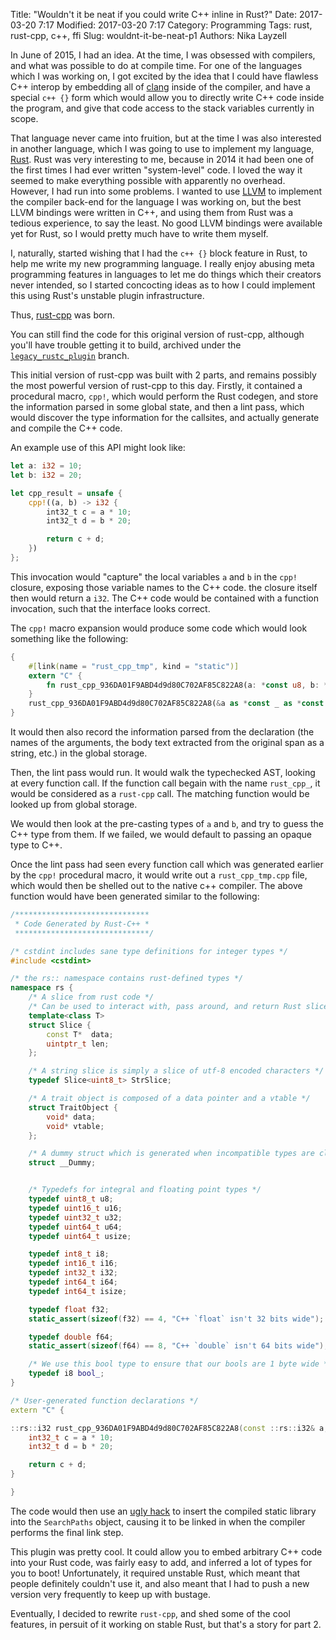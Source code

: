 Title: "Wouldn't it be neat if you could write C++ inline in Rust?"
Date: 2017-03-20 7:17
Modified: 2017-03-20 7:17
Category: Programming
Tags: rust, rust-cpp, c++, ffi
Slug: wouldnt-it-be-neat-p1
Authors: Nika Layzell

In June of 2015, I had an idea. At the time, I was obsessed with compilers, and
what was possible to do at compile time. For one of the languages which I was
working on, I got excited by the idea that I could have flawless C++ interop by
embedding all of [clang](https://clang.llvm.org) inside of the compiler, and
have a special `c++ {}` form which would allow you to directly write C++ code
inside the program, and give that code access to the stack variables currently
in scope.

That language never came into fruition, but at the time I was also interested in
another language, which I was going to use to implement my
language, [Rust](https://rust-lang.org). Rust was very interesting to me,
because in 2014 it had been one of the first times I had ever written
"system-level" code. I loved the way it seemed to make everything possible with
apparently no overhead. However, I had run into some problems. I wanted to
use [LLVM](https://llvm.org) to implement the compiler back-end for the language
I was working on, but the best LLVM bindings were written in C++, and using them
from Rust was a tedious experience, to say the least. No good LLVM bindings were
available yet for Rust, so I would pretty much have to write them myself.

I, naturally, started wishing that I had the `c++ {}` block feature in Rust, to
help me write my new programming language. I really enjoy abusing meta
programming features in languages to let me do things which their creators never
intended, so I started concocting ideas as to how I could implement this using
Rust's unstable plugin infrastructure.

Thus, [rust-cpp](https://github.com/mystor/rust-cpp) was born.

You can still find the code for this original version of rust-cpp, although
you'll have trouble getting it to build, archived under
the
[`legacy_rustc_plugin`](https://github.com/mystor/rust-cpp/tree/legacy_macros1.1_v0) branch.

This initial version of rust-cpp was built with 2 parts, and remains possibly
the most powerful version of rust-cpp to this day. Firstly, it contained a
procedural macro, `cpp!`, which would perform the Rust codegen, and store
the information parsed in some global state, and then a lint pass, which would
discover the type information for the callsites, and actually generate and compile
the C++ code.

An example use of this API might look like:

```rust
let a: i32 = 10;
let b: i32 = 20;

let cpp_result = unsafe {
    cpp!((a, b) -> i32 {
        int32_t c = a * 10;
        int32_t d = b * 20;

        return c + d;
    })
};
```

This invocation would "capture" the local variables `a` and `b` in the `cpp!`
closure, exposing those variable names to the C++ code. the closure itself then
would return a `i32`. The C++ code would be contained with a function
invocation, such that the interface looks correct.

The `cpp!` macro expansion would produce some code which would look something
like the following:

```rust
{
    #[link(name = "rust_cpp_tmp", kind = "static")]
    extern "C" {
        fn rust_cpp_936DA01F9ABD4d9d80C702AF85C822A8(a: *const u8, b: *const u8) -> i32;
    }
    rust_cpp_936DA01F9ABD4d9d80C702AF85C822A8(&a as *const _ as *const u8, &b as *const _ as *const u8)
}
```

It would then also record the information parsed from the declaration (the names
of the arguments, the body text extracted from the original span as a string,
etc.) in the global storage.

Then, the lint pass would run. It would walk the typechecked AST, looking at
every function call. If the function call begain with the name `rust_cpp_`, it
would be considered as a `rust-cpp` call. The matching function would be looked
up from global storage.

We would then look at the pre-casting types of `a` and `b`, and try to guess the
C++ type from them. If we failed, we would default to passing an opaque type to
C++.

Once the lint pass had seen every function call which was generated earlier by
the `cpp!` procedural macro, it would write out a `rust_cpp_tmp.cpp` file, which
would then be shelled out to the native c++ compiler. The above function would
have been generated similar to the following:

```c++
/******************************
 * Code Generated by Rust-C++ *
 ******************************/

/* cstdint includes sane type definitions for integer types */
#include <cstdint>

/* the rs:: namespace contains rust-defined types */
namespace rs {
    /* A slice from rust code */
    /* Can be used to interact with, pass around, and return Rust slices */
    template<class T>
    struct Slice {
        const T*  data;
        uintptr_t len;
    };

    /* A string slice is simply a slice of utf-8 encoded characters */
    typedef Slice<uint8_t> StrSlice;

    /* A trait object is composed of a data pointer and a vtable */
    struct TraitObject {
        void* data;
        void* vtable;
    };

    /* A dummy struct which is generated when incompatible types are closed-over */
    struct __Dummy;


    /* Typedefs for integral and floating point types */
    typedef uint8_t u8;
    typedef uint16_t u16;
    typedef uint32_t u32;
    typedef uint64_t u64;
    typedef uint64_t usize;

    typedef int8_t i8;
    typedef int16_t i16;
    typedef int32_t i32;
    typedef int64_t i64;
    typedef int64_t isize;

    typedef float f32;
    static_assert(sizeof(f32) == 4, "C++ `float` isn't 32 bits wide");

    typedef double f64;
    static_assert(sizeof(f64) == 8, "C++ `double` isn't 64 bits wide");

    /* We use this bool type to ensure that our bools are 1 byte wide */
    typedef i8 bool_;
}

/* User-generated function declarations */
extern "C" {

::rs::i32 rust_cpp_936DA01F9ABD4d9d80C702AF85C822A8(const ::rs::i32& a, const ::rs::i32& b) {
    int32_t c = a * 10;
    int32_t d = b * 20;

    return c + d;
}

}
```

The code would then use an
[ugly hack](https://github.com/mystor/rust-cpp/blob/legacy_rustc_plugin/src/lint.rs#L206-L221) to
insert the compiled static library into the `SearchPaths` object, causing it to
be linked in when the compiler performs the final link step.

This plugin was pretty cool. It could allow you to embed arbitrary C++ code into
your Rust code, was fairly easy to add, and inferred a lot of types for you to
boot! Unfortunately, it required unstable Rust, which meant that people
definitely couldn't use it, and also meant that I had to push a new version very
frequently to keep up with bustage.

Eventually, I decided to rewrite `rust-cpp`, and shed some of the cool features,
in persuit of it working on stable Rust, but that's a story for part 2.
